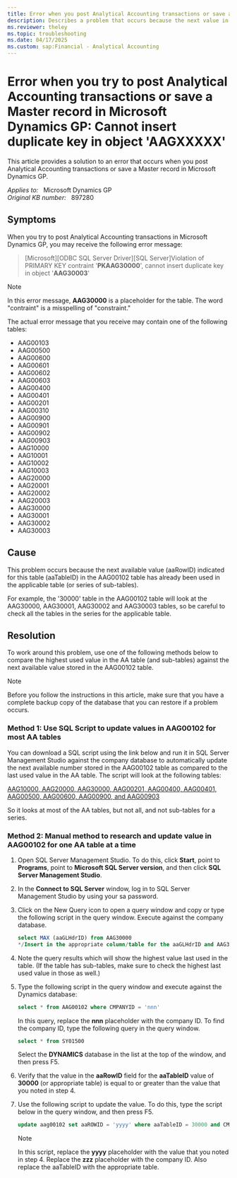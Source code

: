 ```yaml
---
title: Error when you post Analytical Accounting transactions or save a Master record in Microsoft Dynamics GP 
description: Describes a problem that occurs because the next value in the AAG00102 table has already been used in the applicable table that is causing the duplicate record.
ms.reviewer: theley
ms.topic: troubleshooting
ms.date: 04/17/2025
ms.custom: sap:Financial - Analytical Accounting
---
```

# Error when you try to post Analytical Accounting transactions or save a Master record in Microsoft Dynamics GP: Cannot insert duplicate key in object 'AAGXXXXX'

This article provides a solution to an error that occurs when you post Analytical Accounting transactions or save a Master record in Microsoft Dynamics GP.

_Applies to:_ &nbsp; Microsoft Dynamics GP  
_Original KB number:_ &nbsp; 897280

## Symptoms

When you try to post Analytical Accounting transactions in Microsoft Dynamics GP, you may receive the following error message:

> [Microsoft][ODBC SQL Server Driver][SQL Server]Violation of PRIMARY KEY contraint '**PKAAG30000**', cannot insert duplicate key in object '**AAG30003**'

> [!NOTE]
> In this error message, **AAG30000** is a placeholder for the table. The word "contraint" is a misspelling of "constraint."

The actual error message that you receive may contain one of the following tables:

- AAG00103
- AAG00500
- AAG00600
- AAG00601
- AAG00602
- AAG00603
- AAG00400
- AAG00401
- AAG00201
- AAG00310
- AAG00900
- AAG00901
- AAG00902
- AAG00903
- AAG10000
- AAG10001
- AAG10002
- AAG10003
- AAG20000
- AAG20001
- AAG20002
- AAG20003
- AAG30000
- AAG30001
- AAG30002
- AAG30003

## Cause

This problem occurs because the next available value (aaRowID) indicated for this table (aaTableID) in the AAG00102 table has already been used in the applicable table (or series of sub-tables).

For example, the '30000' table in the AAG00102 table will look at the AAG30000, AAG30001, AAG30002 and AAG30003 tables, so be careful to check all the tables in the series for the applicable table.

## Resolution

To work around this problem, use one of the following methods below to compare the highest used value in the AA table (and sub-tables) against the next available value stored in the AAG00102 table.

> [!NOTE]
> Before you follow the instructions in this article, make sure that you have a complete backup copy of the database that you can restore if a problem occurs.

### Method 1: Use SQL Script to update values in AAG00102 for most AA tables

You can download a SQL script using the link below and run it in SQL Server Management Studio against the company database to automatically update the next available number stored in the AAG00102 table as compared to the last used value in the AA table. The script will look at the following tables:

[AAG10000, AAG20000, AAG30000, AAG00201, AAG00400, AAG00401, AAG00500, AAG00600, AAG00900, and AAG00903](https://mbs2.microsoft.com/fileexchange/?fileID=5b13dba3-4766-4c5d-8f6f-90962605302c)

So it looks at most of the AA tables, but not all, and not sub-tables for a series.

### Method 2: Manual method to research and update value in AAG00102 for one AA table at a time

1. Open SQL Server Management Studio. To do this, click **Start**, point to **Programs**, point to **Microsoft SQL Server version**, and then click **SQL Server Management Studio**.

2. In the **Connect to SQL Server** window, log in to SQL Server Management Studio by using your sa password.

3. Click on the New Query icon to open a query window and copy or type the following script in the query window. Execute against the company database.

    ```sql
    select MAX (aaGLHdrID) from AAG30000
    */Insert in the appropriate column/table for the aaGLHdrID and AAG30000 placeholders in the script.
    ```

4. Note the query results which will show the highest value last used in the table. (If the table has sub-tables, make sure to check the highest last used value in those as well.)

5. Type the following script in the query window and execute against the Dynamics database:

    ```sql
    select * from AAG00102 where CMPANYID = 'nnn'
    ```

    In this query, replace the **nnn** placeholder with the company ID. To find the company ID, type the following query in the query window.

    ```sql
    select * from SY01500
    ```

    Select the **DYNAMICS** database in the list at the top of the window, and then press F5.

6. Verify that the value in the **aaRowID** field for the **aaTableID** value of **30000** (or appropriate table) is equal to or greater than the value that you noted in step 4.

7. Use the following script to update the value. To do this, type the script below in the query window, and then press F5.

    ```sql
    update aag00102 set aaROWID = 'yyyy' where aaTableID = 30000 and CMPANYID = 'zzz'
    ```

    > [!NOTE]
    > In this script, replace the **yyyy** placeholder with the value that you noted in step 4. Replace the **zzz** placeholder with the company ID. Also replace the aaTableID with the appropriate table.
